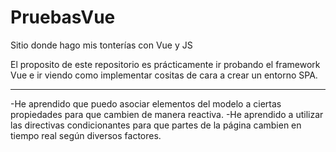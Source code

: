 # PruebasVue
Sitio donde hago mis tonterías con Vue y JS

El proposito de este repositorio es prácticamente ir probando el framework Vue e ir viendo como implementar cositas de cara a crear
un entorno SPA.

----------------------------------------------------------------------------------------------------------------------------------------

-He aprendido que puedo asociar elementos del modelo a ciertas propiedades para que cambien de manera reactiva.
-He aprendido a utilizar las directivas condicionantes para que partes de la página cambien en tiempo real según
diversos factores. 
